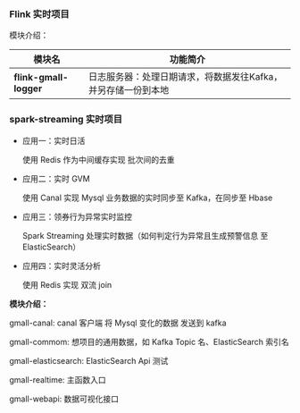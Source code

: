 ### Flink 实时项目
模块介绍：

| 模块名                 | 功能简介                                                     |
| ---------------------- | ------------------------------------------------------------ |
| **flink-gmall-logger** | 日志服务器：处理日期请求，将数据发往Kafka，并另存储一份到本地 |



### spark-streaming 实时项目

- 应用一：实时日活

  使用 Redis 作为中间缓存实现 批次间的去重

- 应用二：实时 GVM

  使用 Canal 实现 Mysql 业务数据的实时同步至 Kafka，在同步至 Hbase

- 应用三：领券行为异常实时监控

  Spark Streaming 处理实时数据（如何判定行为异常且生成预警信息 至 ElasticSearch）

- 应用四：实时灵活分析

  使用 Redis 实现 双流 join



**模块介绍：**

gmall-canal: canal 客户端 将 Mysql 变化的数据 发送到 kafka

gmall-commom: 想项目的通用数据，如 Kafka Topic 名、ElasticSearch 索引名

gmall-elasticsearch: ElasticSearch Api 测试

gmall-realtime: 主函数入口

gmall-webapi: 数据可视化接口